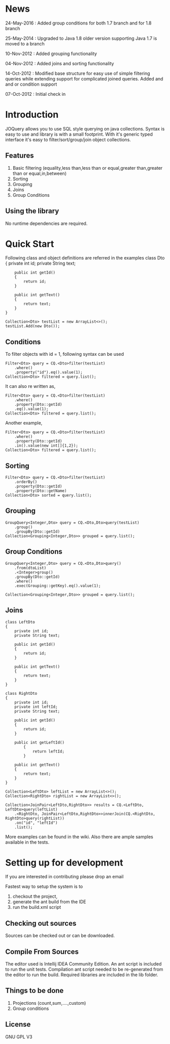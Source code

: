 # News #
24-May-2016 :
Added group conditions for both 1.7 branch and for 1.8 branch

25-May-2014 :
Upgraded to Java 1.8
older version supporting Java 1.7 is moved to a branch

10-Nov-2012 :
Added grouping functionality

04-Nov-2012 :
Added joins and sorting functionality

14-Oct-2012 :
Modified base structure for easy use of simple filtering queries while extending support for complicated joined queries.
Added and and or condition support

07-Oct-2012 :
Initial check in

# Introduction #
JOQuery allows you to use SQL style querying on java collections. Syntax is easy to use and library is with a small footprint. With it's generic typed interface it's easy to filter/sort/group/join object collections.

## Features ##
  1. Basic filtering (equality,less than,less than or equal,greater than,greater than or equal,in,between)
  1. Sorting
  1. Grouping
  1. Joins
  1. Group Conditions

## Using the library ##
No runtime dependencies are required.

# Quick Start #

Following class and object definitions are referred in the examples
	class Dto
	{
		private int id;
		private String text;

		public int getId()
		{
			return id;
		}

		public int getText()
		{
			return text;
		}
	}

	Collection<Dto> testList = new ArrayList<>();
	testList.Add(new Dto());


## Conditions ##
To filter objects with id = 1, following syntax can be used

	Filter<Dto> query = CQ.<Dto>filter(testList)
		.where()
		.property("id").eq().value(1);
	Collection<Dto> filtered = query.list();


It can also re written as,

	Filter<Dto> query = CQ.<Dto>filter(testList)
		.where()
		.property(Dto::getId)
		.eq().value(1);
	Collection<Dto> filtered = query.list();


Another example,

	Filter<Dto> query = CQ.<Dto>filter(testList)
		.where()
		.property(Dto::getId)
		.in().value(new int[]{1,2});
	Collection<Dto> filtered = query.list();


## Sorting ##

    Filter<Dto> query = CQ.<Dto>filter(testList)
        .orderBy()
        .property(Dto::getId)
        .property(Dto::getName)
    Collection<Dto> sorted = query.list();


## Grouping ##

    GroupQuery<Integer,Dto> query = CQ.<Dto,Dto>query(testList)
        .group()
        .groupBy(Dto::getId)
    Collection<Grouping<Integer,Dto>> grouped = query.list();

## Group Conditions ##

	GroupQuery<Integer,Dto> query = CQ.<Dto,Dto>query()
		.from(dtoList)
		.<Integer>group()
		.groupBy(Dto::getId)
		.where()
		.exec(Grouping::getKey).eq().value(1);
	
	Collection<Grouping<Integer,Dto>> grouped = query.list();
	
## Joins ##

	class LeftDto
	{
		private int id;
		private String text;

		public int getId()
		{
			return id;
		}

		public int getText()
		{
			return text;
		}
	}

	class RightDto
	{
		private int id;
		private int leftId;
		private String text;

		public int getId()
		{
			return id;
		}

		public int getLeftId()
			{
				return leftId;
			}

		public int getText()
		{
			return text;
		}
	}

	Collection<LeftDto> leftList = new ArrayList<>();
	Collection<RightDto> rightList = new ArrayList<>();

	Collection<JoinPair<LeftDto,RightDto>> results = CQ.<LeftDto, LeftDto>query(leftList)
		.<RightDto, JoinPair<LeftDto,RightDto>>innerJoin(CQ.<RightDto, RightDto>query(rightList))
		.on("id", "leftId")
		.list();

More examples can be found in the wiki. Also there are ample samples available in the tests.

# Setting up for development #
If you are interested in contributing please drop an email

Fastest way to setup the system is to
  1. checkout the project,
  1. generate the ant build from the IDE
  1. run the build.xml script

## Checking out sources ##
Sources can be checked out or can be downloaded.

## Compile From Sources ##
The editor used is Intellij IDEA Community Edition. An ant script is included to run the unit tests. Compilation ant script needed to be re-generated from the editor to run the build. Required libraries are included in the lib folder.

## Things to be done ##
  1. Projections (count,sum,....,custom)
  1. Group conditions

## License
GNU GPL V3